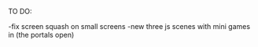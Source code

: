 TO DO:

-fix screen squash on small screens
-new three js scenes with mini games in (the portals open)
